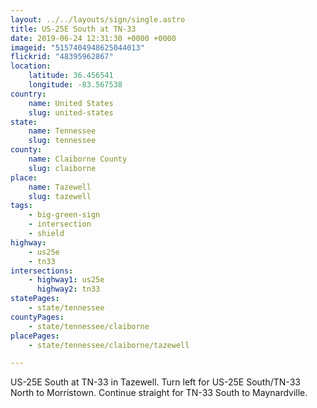 ```yaml
---
layout: ../../layouts/sign/single.astro
title: US-25E South at TN-33
date: 2019-06-24 12:31:30 +0000 +0000
imageid: "5157404948625044013"
flickrid: "48395962867"
location:
    latitude: 36.456541
    longitude: -83.567538
country:
    name: United States
    slug: united-states
state:
    name: Tennessee
    slug: tennessee
county:
    name: Claiborne County
    slug: claiborne
place:
    name: Tazewell
    slug: tazewell
tags:
    - big-green-sign
    - intersection
    - shield
highway:
    - us25e
    - tn33
intersections:
    - highway1: us25e
      highway2: tn33
statePages:
    - state/tennessee
countyPages:
    - state/tennessee/claiborne
placePages:
    - state/tennessee/claiborne/tazewell

---
```

US-25E South at TN-33 in Tazewell.  Turn left for US-25E South/TN-33 North to Morristown.  Continue straight for TN-33 South to Maynardville.